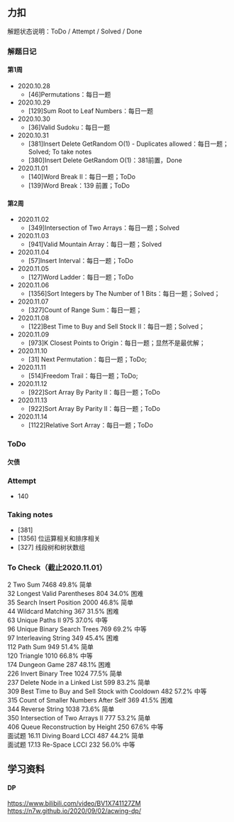 ## 力扣
解题状态说明：ToDo / Attempt / Solved / Done  

### 解题日记
#### 第1周
- 2020.10.28
    - [46]Permutations：每日一题
- 2020.10.29
    - [129]Sum Root to Leaf Numbers：每日一题
- 2020.10.30
    - [36]Valid Sudoku：每日一题
- 2020.10.31
    - [381]Insert Delete GetRandom O(1) - Duplicates allowed：每日一题；Solved; To take notes
    - [380]Insert Delete GetRandom O(1)：381前置，Done
- 2020.11.01 
    - [140]Word Break II：每日一题；ToDo
    - [139]Word Break：139 前置；ToDo
#### 第2周  
- 2020.11.02
    - [349]Intersection of Two Arrays：每日一题；Solved
- 2020.11.03
    - [941]Valid Mountain Array：每日一题；Solved
- 2020.11.04
    - [57]Insert Interval：每日一题；ToDo
- 2020.11.05
    - [127]Word Ladder：每日一题；ToDo
- 2020.11.06
    - [1356]Sort Integers by The Number of 1 Bits：每日一题；Solved；        
- 2020.11.07
    - [327]Count of Range Sum：每日一题；
- 2020.11.08
    - [122]Best Time to Buy and Sell Stock II：每日一题；Solved；
- 2020.11.09  
    - [973]K Closest Points to Origin：每日一题；显然不是最优解；
- 2020.11.10  
    - [31] Next Permutation：每日一题；ToDo; 
- 2020.11.11  
    - [514]Freedom Trail：每日一题；ToDo;  
- 2020.11.12  
    - [922]Sort Array By Parity II：每日一题；ToDo 
- 2020.11.13  
    - [922]Sort Array By Parity II：每日一题；ToDo 
- 2020.11.14  
    - [1122]Relative Sort Array：每日一题；ToDo 
        
### ToDo
#### 欠债


### Attempt
- 140 

### Taking notes
- [381] 
- [1356] 位运算相关和排序相关
- [327] 线段树和树状数组

### To Check（截止2020.11.01）
2 Two Sum  	7468	49.8%	简单	 
32	Longest Valid Parentheses  	804	34.0%	困难		 
35	Search Insert Position  	2000	46.8%	简单		 
44	Wildcard Matching  	367	31.5%	困难		 
63	Unique Paths II  	975	37.0%	中等		 
96	Unique Binary Search Trees  	769	69.2%	中等		 
97	Interleaving String  	349	45.4%	困难		 
112	Path Sum  	949	51.4%	简单		 
120	Triangle  	1010	66.8%	中等		 
174	Dungeon Game  	287	48.1%	困难		 
226	Invert Binary Tree  	1024	77.5%	简单		 
237	Delete Node in a Linked List  	599	83.2%	简单		 
309	Best Time to Buy and Sell Stock with Cooldown  	482	57.2%	中等		 
315	Count of Smaller Numbers After Self  	369	41.5%	困难		 
344	Reverse String  	1038	73.6%	简单		 
350	Intersection of Two Arrays II  	777	53.2%	简单		 	  
406	Queue Reconstruction by Height  	250	67.6%	中等		 
面试题 16.11	Diving Board LCCI  	487	44.2%	简单		 
面试题 17.13	Re-Space LCCI  	232	56.0%	中等		 

## 学习资料
#### DP
https://www.bilibili.com/video/BV1X741127ZM
https://n7w.github.io/2020/09/02/acwing-dp/

